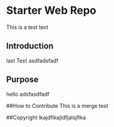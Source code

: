# Starter Web Repo
This is a test text 

## Introduction
last Text 
asdfadsfadf

## Purpose
hello
adsfasdfadf

##How to Contribute
This is a merge test

##Copyright
lkajdflkajldfjalsjflka